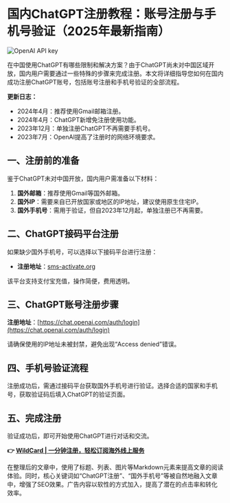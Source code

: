 # 国内ChatGPT注册教程：账号注册与手机号验证（2025年最新指南）

![OpenAI API key](https://bbtdd.com/img/4195743064962342.webp)

在中国使用ChatGPT有哪些限制和解决方案？由于ChatGPT尚未对中国区域开放，国内用户需要通过一些特殊的步骤来完成注册。本文将详细指导您如何在国内成功注册ChatGPT账号，包括账号注册和手机号验证的全部流程。

**更新日志：**
- 2024年4月：推荐使用Gmail邮箱注册。
- 2024年4月：ChatGPT新增免注册使用功能。
- 2023年12月：单独注册ChatGPT不再需要手机号。
- 2023年7月：OpenAI提高了注册时的网络环境要求。

## 一、注册前的准备

鉴于ChatGPT未对中国开放，国内用户需准备以下材料：
1. **国外邮箱**：推荐使用Gmail等国外邮箱。
2. **国外IP**：需要来自已开放国家或地区的IP地址，建议使用原生住宅IP。
3. **国外手机号**：需用于验证，但自2023年12月起，单独注册已不再需要。

## 二、ChatGPT接码平台注册

如果缺少国外手机号，可以选择以下接码平台进行注册：
- **注册地址**：[sms-activate.org](https://sms-activate.org/?ref=3935044)

该平台支持支付宝充值，操作简便，费用透明。

## 三、ChatGPT账号注册步骤

**注册地址**：[https://chat.openai.com/auth/login](https://chat.openai.com/auth/login)

请确保使用的IP地址未被封禁，避免出现“Access denied”错误。

## 四、手机号验证流程

注册成功后，需通过接码平台获取国外手机号进行验证。选择合适的国家和手机号，获取验证码后填入ChatGPT的验证页面。

## 五、完成注册

验证成功后，即可开始使用ChatGPT进行对话和交流。

**👉 [WildCard | 一分钟注册，轻松订阅海外线上服务](https://bbtdd.com/WildCard)**


在整理后的文章中，使用了标题、列表、图片等Markdown元素来提高文章的阅读体验。同时，核心关键词如“ChatGPT注册”、“国外手机号”等被自然地融入文章中，增强了SEO效果。广告内容以软性的方式加入，提高了潜在的点击率和转化效率。